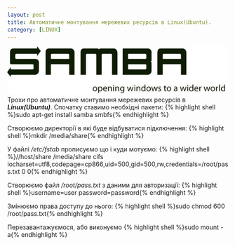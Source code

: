 ```yaml
---
layout: post
title: Автоматичне монтування мережевих ресурсів в Linux(Ubuntu).
category: [LINUX]
---
```

![samba logo](/media/samba.jpg?style=head)  
Трохи про автоматичне монтування мережевих ресурсів в ***Linux(Ubuntu)***.<!--more--> Спочатку ставимо необхідні пакети:
    {% highlight shell %}sudo apt-get install samba smbfs{% endhighlight %}

Створюємо директорії в які буде відбуватися підключення:
    {% highlight shell %}mkdir /media/share{% endhighlight %}

У файлі */etc/fstab* прописуємо що і куди мотуємо:
  {% highlight shell %}//host/share /media/share cifs  iocharset=utf8,codepage=cp866,uid=500,gid=500,rw,credentials=/root/pass.txt 0 0{% endhighlight %}

Створюємо файл */root/pass.txt* з даними для авторизації:
  {% highlight shell %}username=user
password=password{% endhighlight %}

Змінюємо права доступу до нього:
    {% highlight shell %}sudo chmod 600 /root/pass.txt{% endhighlight %}

Перезавантажуємося, або виконуємо
    {% highlight shell %}sudo mount -a{% endhighlight %}

